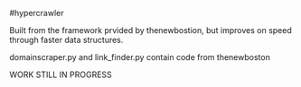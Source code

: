 #hypercrawler

Built from the framework prvided by thenewbostion, but improves on speed through faster data structures.

domainscraper.py and link_finder.py contain code from thenewboston

WORK STILL IN PROGRESS
